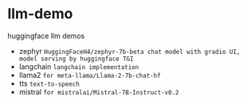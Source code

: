 # llm-demo
huggingface llm demos

- zephyr `HuggingFaceH4/zephyr-7b-beta chat model with gradio UI, model serving by huggingface TGI`
- langchain `langchain implementation`
- llama2 `for meta-llama/Llama-2-7b-chat-hf`
- tts `text-to-speech`
- mistral `for mistralai/Mistral-7B-Instruct-v0.2`